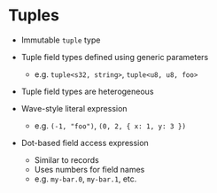 # Tuples

* Immutable `tuple` type
* Tuple field types defined using generic parameters
    * e.g. `tuple<s32, string>`, `tuple<u8, u8, foo>`
* Tuple field types are heterogeneous


* Wave-style literal expression
    * e.g. `(-1, "foo")`, `(0, 2, { x: 1, y: 3 })`
* Dot-based field access expression
    * Similar to records
    * Uses numbers for field names
    * e.g. `my-bar.0`, `my-bar.1`, etc.